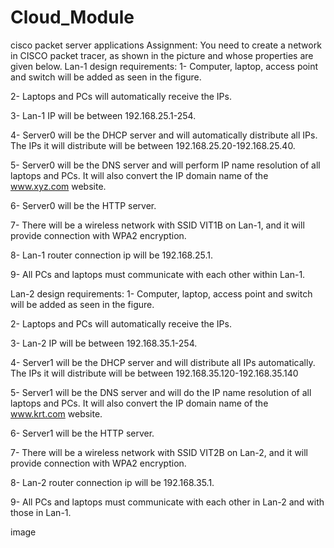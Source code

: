 # Cloud_Module
cisco packet server applications
Assignment: You need to create a network in CISCO packet tracer, as shown in the picture and whose properties are given below.
Lan-1 design requirements:
1- Computer, laptop, access point and switch will be added as seen in the figure.

2- Laptops and PCs will automatically receive the IPs.

3- Lan-1 IP will be between 192.168.25.1-254.

4- Server0 will be the DHCP server and will automatically distribute all IPs. The IPs it will distribute will be between 192.168.25.20-192.168.25.40.

5- Server0 will be the DNS server and will perform IP name resolution of all laptops and PCs. It will also convert the IP domain name of the www.xyz.com website.

6- Server0 will be the HTTP server.

7- There will be a wireless network with SSID VIT1B on Lan-1, and it will provide connection with WPA2 encryption.

8- Lan-1 router connection ip will be 192.168.25.1.

9- All PCs and laptops must communicate with each other within Lan-1.

Lan-2 design requirements:
1- Computer, laptop, access point and switch will be added as seen in the figure.

2- Laptops and PCs will automatically receive the IPs.

3- Lan-2 IP will be between 192.168.35.1-254.

4- Server1 will be the DHCP server and will distribute all IPs automatically. The IPs it will distribute will be between 192.168.35.120-192.168.35.140

5- Server1 will be the DNS server and will do the IP name resolution of all laptops and PCs. It will also convert the IP domain name of the www.krt.com website.

6- Server1 will be the HTTP server.

7- There will be a wireless network with SSID VIT2B on Lan-2, and it will provide connection with WPA2 encryption.

8- Lan-2 router connection ip will be 192.168.35.1.

9- All PCs and laptops must communicate with each other in Lan-2 and with those in Lan-1.

image
